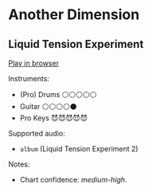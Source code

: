 # Another Dimension

## Liquid Tension Experiment


[Play in browser](http://pages.cs.wisc.edu/~tolly/customs/?title=another-dimension&artist=liquid-tension-experiment)

Instruments:

  * (Pro) Drums ⚪️⚪️⚪️⚪️⚪️
  * Guitar ⚪️⚪️⚪️⚪️⚫️
  * Pro Keys 😈😈😈😈😈

Supported audio:

  * `album` (Liquid Tension Experiment 2)

Notes:

  * Chart confidence: *medium-high*.

